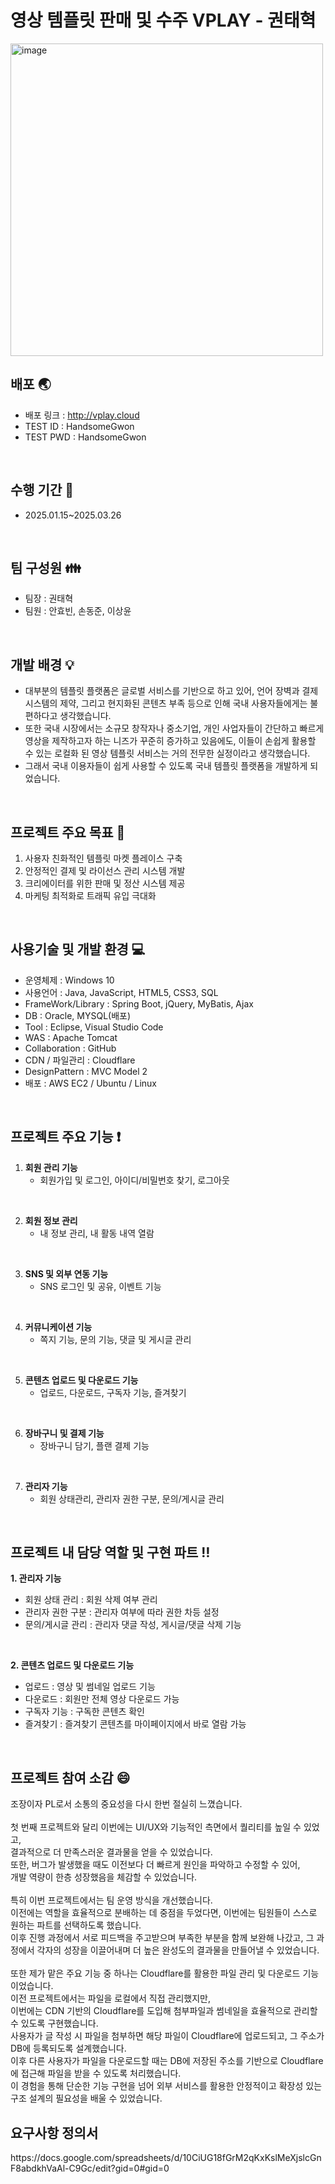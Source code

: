 # 영상 템플릿 판매 및 수주 VPLAY - 권태혁
<img width="500" alt="image" src="https://github.com/user-attachments/assets/622d362f-494e-4aa5-8311-b5fa9558d50c" />

## 배포 :earth_asia:
- 배포 링크 : <link>http://vplay.cloud</link>
- TEST ID : HandsomeGwon
- TEST PWD : HandsomeGwon
<br>

## 수행 기간 :calendar:
- 2025.01.15~2025.03.26
<br>

## 팀 구성원 :family:
- 팀장 : 권태혁
- 팀원 : 안효빈, 손동준, 이상윤
<br>

## 개발 배경 :bulb:
- 대부분의 템플릿 플랫폼은 글로벌 서비스를 기반으로 하고 있어, 언어 장벽과 결제 시스템의 제약, 그리고 현지화된 콘텐츠 부족 등으로 인해 국내 사용자들에게는 불편하다고 생각했습니다.
- 또한 국내 시장에서는 소규모 창작자나 중소기업, 개인 사업자들이 간단하고 빠르게 영상을 제작하고자 하는 니즈가 꾸준히 증가하고 있음에도, 이들이 손쉽게 활용할 수 있는 로컬화 된 영상 템플릿 서비스는 거의 전무한 실정이라고 생각했습니다.
- 그래서 국내 이용자들이 쉽게 사용할 수 있도록 국내 템플릿 플랫폼을 개발하게 되었습니다.
<br>

## 프로젝트 주요 목표 :rocket:
1. 사용자 친화적인 템플릿 마켓 플레이스 구축
2. 안정적인 결제 및 라이선스 관리 시스템 개발
3. 크리에이터를 위한 판매 및 정산 시스템 제공
4. 마케팅 최적화로 트래픽 유입 극대화
<br>

## 사용기술 및 개발 환경 :computer:
- 운영체제 : Windows 10
- 사용언어 : Java, JavaScript, HTML5, CSS3, SQL
- FrameWork/Library : Spring Boot, jQuery, MyBatis, Ajax
- DB : Oracle, MYSQL(배포)
- Tool : Eclipse, Visual Studio Code
- WAS : Apache Tomcat
- Collaboration : GitHub
- CDN / 파일관리 : Cloudflare
- DesignPattern : MVC Model 2
- 배포 : AWS EC2 / Ubuntu / Linux
<br>

## 프로젝트 주요 기능 :heavy_exclamation_mark:
1. <b>회원 관리 기능</b>
    * 회원가입 및 로그인, 아이디/비밀번호 찾기, 로그아웃
<br/>

2. <b>회원 정보 관리</b>
    * 내 정보 관리, 내 활동 내역 열람
<br/>

3. <b>SNS 및 외부 연동 기능</b>
    * SNS 로그인 및 공유, 이벤트 기능
<br/>

4. <b>커뮤니케이션 기능</b>
    * 쪽지 기능, 문의 기능, 댓글 및 게시글 관리
<br/>

5. <b>콘텐츠 업로드 및 다운로드 기능</b>
    * 업로드, 다운로드, 구독자 기능, 즐겨찾기
<br/>

6. <b>장바구니 및 결제 기능</b>
    * 장바구니 담기, 플랜 결제 기능
<br/>

7. <b>관리자 기능</b>
    * 회원 상태관리, 관리자 권한 구분, 문의/게시글 관리
<br>

## 프로젝트 내 담당 역할 및 구현 파트 :bangbang:
<b>1. 관리자 기능</b>
* 회원 상태 관리 : 회원 삭제 여부 관리
* 관리자 권한 구분 : 관리자 여부에 따라 권한 차등 설정
* 문의/게시글 관리 : 관리자 댓글 작성, 게시글/댓글 삭제 기능
<br>

<b>2. 콘텐츠 업로드 및 다운로드 기능</b>
* 업로드 : 영상 및 썸네일 업로드 기능
* 다운로드 : 회원만 전체 영상 다운로드 가능
* 구독자 기능 : 구독한 콘텐츠 확인
* 즐겨찾기 : 즐겨찾기 콘텐츠를 마이페이지에서 바로 열람 가능
<br>

## 프로젝트 참여 소감 :smile:
조장이자 PL로서 소통의 중요성을 다시 한번 절실히 느꼈습니다.<br><br> 첫 번째 프로젝트와 달리 이번에는 UI/UX와 기능적인 측면에서 퀄리티를 높일 수 있었고,<br> 결과적으로 더 만족스러운 결과물을 얻을 수 있었습니다.<br> 또한, 버그가 발생했을 때도 이전보다 더 빠르게 원인을 파악하고 수정할 수 있어,<br> 개발 역량이 한층 성장했음을 체감할 수 있었습니다.<br><br> 특히 이번 프로젝트에서는 팀 운영 방식을 개선했습니다.<br> 이전에는 역할을 효율적으로 분배하는 데 중점을 두었다면, 이번에는 팀원들이 스스로 원하는 파트를 선택하도록 했습니다.<br> 이후 진행 과정에서 서로 피드백을 주고받으며 부족한 부분을 함께 보완해 나갔고, 그 과정에서 각자의 성장을 이끌어내며 더 높은 완성도의 결과물을 만들어낼 수 있었습니다.<br>
<br>또한 제가 맡은 주요 기능 중 하나는 Cloudflare를 활용한 파일 관리 및 다운로드 기능이었습니다.<br> 이전 프로젝트에서는 파일을 로컬에서 직접 관리했지만,<br> 이번에는 CDN 기반의 Cloudflare를 도입해 첨부파일과 썸네일을 효율적으로 관리할 수 있도록 구현했습니다.<br> 사용자가 글 작성 시 파일을 첨부하면 해당 파일이 Cloudflare에 업로드되고, 그 주소가 DB에 등록되도록 설계했습니다.<br> 이후 다른 사용자가 파일을 다운로드할 때는 DB에 저장된 주소를 기반으로 Cloudflare에 접근해 파일을 받을 수 있도록 처리했습니다.<br> 이 경험을 통해 단순한 기능 구현을 넘어 외부 서비스를 활용한 안정적이고 확장성 있는 구조 설계의 필요성을 배울 수 있었습니다.
<br>

## 요구사항 정의서
<link>https://docs.google.com/spreadsheets/d/10CiUG18fGrM2qKxKslMeXjslcGnF8abdkhVaAl-C9Gc/edit?gid=0#gid=0</link>
